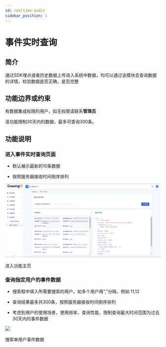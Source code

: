 ```yaml
---
id: realtime-audit
sidebar_position: 1
---
```


# 事件实时查询

## 简介[](#jian-jie)

通过SDK埋点或者历史数据上传进入系统中数据，均可以通过该模块去查询数据的详情，检验数据是否正确，是否完整


## 功能边界或约束[](#gong-neng-bian-jie-huo-yue-shu)

有数据集成权限的用户，如无权限请联系**管理员**

该功能限制30天内的数据，最多可查询300条。


## 功能说明[](#gong-neng-shuo-ming)

### 进入事件实时查询页面[](#jin-ru-shi-jian-shi-shi-cha-xun-ye-mian)

* 默认展示最新的10条数据
    
* 按照服务器接收时间倒序排列
    
![picture 1](/img/2f5ed854101be67809b65209201a77d0769a3ca1064c236bd2d3dfad98146907_pic_1654495289820_2022-06-06.png)  

进入功能主页


### 查询指定用户的事件数据[](#cha-xun-zhi-ding-yong-hu-de-shi-jian-shu-ju)

* 搜索框中填入所需要搜索的用户，如多个用户用“,”分隔，例如 11,12
    
* 查询结果最多共300条，按照服务器接收时间倒序排列
    
* 考虑到用户的使用场景，使用频率，查询性能，限制查询最大时间范围为过去30天内的事件数据

![](/img/assets-M2qbZInaXgdm8kkNosp-MhXAgZa1AJ0HVQQFrj1-MhXBLoxrzk4kCYlG57bimage.png)

搜索单用户事件数据
